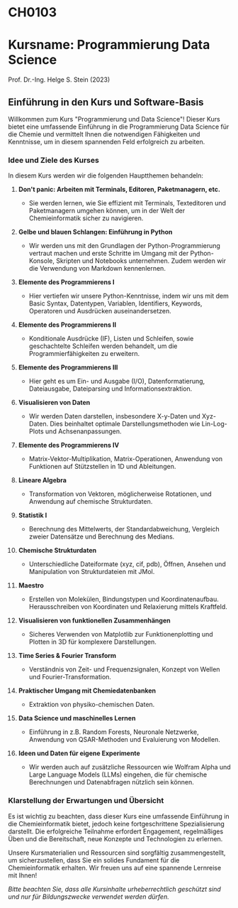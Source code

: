 # CH0103

# Kursname: Programmierung Data Science

Prof. Dr.-Ing. Helge S. Stein (2023)

## Einführung in den Kurs und Software-Basis

Willkommen zum Kurs "Programmierung und Data Science"! Dieser Kurs bietet eine umfassende Einführung in die Programmierung Data Science für die Chemie und vermittelt Ihnen die notwendigen Fähigkeiten und Kenntnisse, um in diesem spannenden Feld erfolgreich zu arbeiten.

### Idee und Ziele des Kurses

In diesem Kurs werden wir die folgenden Hauptthemen behandeln:

1. **Don't panic: Arbeiten mit Terminals, Editoren, Paketmanagern, etc.**
   - Sie werden lernen, wie Sie effizient mit Terminals, Texteditoren und Paketmanagern umgehen können, um in der Welt der Chemieinformatik sicher zu navigieren.

2. **Gelbe und blauen Schlangen: Einführung in Python**
   - Wir werden uns mit den Grundlagen der Python-Programmierung vertraut machen und erste Schritte im Umgang mit der Python-Konsole, Skripten und Notebooks unternehmen. Zudem werden wir die Verwendung von Markdown kennenlernen.

3. **Elemente des Programmierens I**
   - Hier vertiefen wir unsere Python-Kenntnisse, indem wir uns mit dem Basic Syntax, Datentypen, Variablen, Identifiers, Keywords, Operatoren und Ausdrücken auseinandersetzen.

4. **Elemente des Programmierens II**
   - Konditionale Ausdrücke (IF), Listen und Schleifen, sowie geschachtelte Schleifen werden behandelt, um die Programmierfähigkeiten zu erweitern.

5. **Elemente des Programmierens III**
   - Hier geht es um Ein- und Ausgabe (I/O), Datenformatierung, Dateiausgabe, Dateiparsing und Informationsextraktion.

6. **Visualisieren von Daten**
   - Wir werden Daten darstellen, insbesondere X-y-Daten und Xyz-Daten. Dies beinhaltet optimale Darstellungsmethoden wie Lin-Log-Plots und Achsenanpassungen.

7. **Elemente des Programmierens IV**
   - Matrix-Vektor-Multiplikation, Matrix-Operationen, Anwendung von Funktionen auf Stützstellen in 1D und Ableitungen.

8. **Lineare Algebra**
   - Transformation von Vektoren, möglicherweise Rotationen, und Anwendung auf chemische Strukturdaten.

9. **Statistik I**
   - Berechnung des Mittelwerts, der Standardabweichung, Vergleich zweier Datensätze und Berechnung des Medians.

10. **Chemische Strukturdaten**
    - Unterschiedliche Dateiformate (xyz, cif, pdb), Öffnen, Ansehen und Manipulation von Strukturdateien mit JMol.

11. **Maestro**
    - Erstellen von Molekülen, Bindungstypen und Koordinatenaufbau. Herausschreiben von Koordinaten und Relaxierung mittels Kraftfeld.

12. **Visualisieren von funktionellen Zusammenhängen**
    - Sicheres Verwenden von Matplotlib zur Funktionenplotting und Plotten in 3D für komplexere Darstellungen.

13. **Time Series & Fourier Transform**
    - Verständnis von Zeit- und Frequenzsignalen, Konzept von Wellen und Fourier-Transformation.

14. **Praktischer Umgang mit Chemiedatenbanken**
    - Extraktion von physiko-chemischen Daten.

15. **Data Science und maschinelles Lernen**
    - Einführung in z.B. Random Forests, Neuronale Netzwerke, Anwendung von QSAR-Methoden und Evaluierung von Modellen.

16. **Ideen und Daten für eigene Experimente**
    - Wir werden auch auf zusätzliche Ressourcen wie Wolfram Alpha und Large Language Models (LLMs) eingehen, die für chemische Berechnungen und Datenabfragen nützlich sein können.

### Klarstellung der Erwartungen und Übersicht

Es ist wichtig zu beachten, dass dieser Kurs eine umfassende Einführung in die Chemieinformatik bietet, jedoch keine fortgeschrittene Spezialisierung darstellt. Die erfolgreiche Teilnahme erfordert Engagement, regelmäßiges Üben und die Bereitschaft, neue Konzepte und Technologien zu erlernen.

Unsere Kursmaterialien und Ressourcen sind sorgfältig zusammengestellt, um sicherzustellen, dass Sie ein solides Fundament für die Chemieinformatik erhalten. Wir freuen uns auf eine spannende Lernreise mit Ihnen!

*Bitte beachten Sie, dass alle Kursinhalte urheberrechtlich geschützt sind und nur für Bildungszwecke verwendet werden dürfen.*